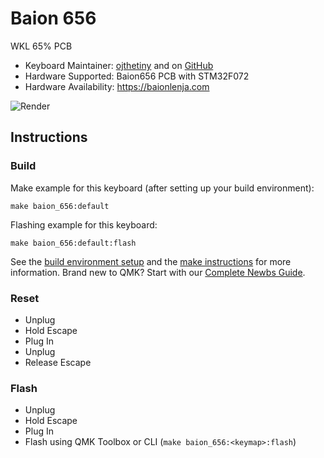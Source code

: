 # Baion 656

WKL 65% PCB

* Keyboard Maintainer: [ojthetiny](http://ojdesigns.xyz) and on [GitHub](https://github.com/ojthetiny)
* Hardware Supported: Baion656 PCB with STM32F072
* Hardware Availability: https://baionlenja.com 

![Render](https://imgur.com/a/xcoTztv.png)

## Instructions

### Build

Make example for this keyboard (after setting up your build environment):

    make baion_656:default

Flashing example for this keyboard:

    make baion_656:default:flash

See the [build environment setup](https://docs.qmk.fm/#/getting_started_build_tools) and the [make instructions](https://docs.qmk.fm/#/getting_started_make_guide) for more information. Brand new to QMK? Start with our [Complete Newbs Guide](https://docs.qmk.fm/#/newbs).

### Reset

- Unplug
- Hold Escape
- Plug In
- Unplug
- Release Escape

### Flash

- Unplug
- Hold Escape
- Plug In
- Flash using QMK Toolbox or CLI (`make baion_656:<keymap>:flash`)
